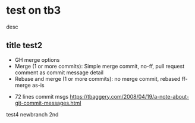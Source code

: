 # test on tb3
desc

## title test2
- GH merge options
 - Merge (1 or more commits): Simple merge commit, no-ff, pull request comment as commit message detail
 - Rebase and merge (1 or more commits): no merge commit, rebased ff-merge as-is

+ 72 lines commit msgs
https://tbaggery.com/2008/04/19/a-note-about-git-commit-messages.html

test4 newbranch
2nd
